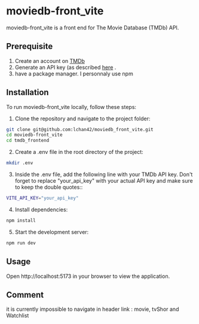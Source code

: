 # moviedb-front_vite

moviedb-front_vite is a front end for The Movie Database (TMDb) API.

## Prerequisite

1. Create an account on [TMDb](https://www.themoviedb.org/)
2. Generate an API key (as described [here](https://developers.themoviedb.org/3/getting-started/introduction) .
3. have a package manager. I personnaly use npm

## Installation

To run moviedb-front_vite locally, follow these steps:

1. Clone the repository and navigate to the project folder:
```bash
git clone git@github.com:lchan42/moviedb_front_vite.git
cd moviedb-front_vite
cd tmdb_frontend
```
2. Create a .env file in the root directory of the project:
``` bash
mkdir .env
```

3. Inside the .env file, add the following line with your TMDb API key. Don't forget to replace "your_api_key" with your actual API key and make sure to keep the double quotes::
``` bash
VITE_API_KEY="your_api_key"
```

4. Install dependencies:
```bash
npm install
```
5. Start the development server:
```bash
npm run dev
```

## Usage

Open http://localhost:5173 in your browser to view the application.


## Comment
it is currently impossible to navigate in header link : movie, tvShor and Watchlist
